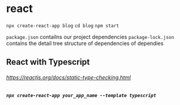 # react




`npx create-react-app blog`
`cd blog`
`npm start`

`package.json` contailns our project dependencies
`package-lock.json` contains the detail tree structure of dependencies of dependies



## React with Typescript

###### https://reactjs.org/docs/static-type-checking.html

##### `npx create-react-app your_app_name --template typescript`

